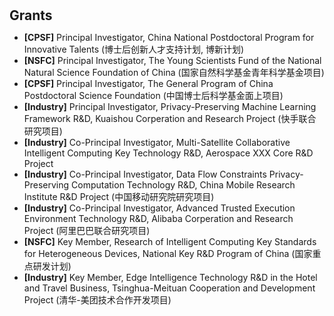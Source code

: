 <h1 id="funding"></h1>

<h2 style="margin: 0px 0px 10px;">Grants</h2>

<!-- <ul>
  <li>
    <strong>[PI]</strong> China National Postdoctoral Program for Innovative Talents (博士后创新人才支持计划, 博新计划)
  </li>
  <li>
    <strong>[PI]</strong> The Young Scientists Fund of the National Natural Science Foundation of China (国家自然科学基金青年科学基金项目)
  </li>
  <li>
    <strong>[PI]</strong> The General Program of China Postdoctoral Science Foundation (中国博士后科学基金面上项目)
  </li>
  <li>
    <strong>[PI]</strong> Privacy-Preserving Machine Learning Framework R&D, Kuaishou Corperation and Research Project (快手联合研究项目)
  </li>
  <li>
    <strong>[Co-PI]</strong> Multi-Satellite Collaborative Intelligent Computing Key Technology R&D, Aerospace XXX Core R&D Project
  </li>
  <li>
    <strong>[Co-PI]</strong> Data Flow Constraints Privacy-Preserving Computation Technology R&D, China Mobile Research Institute R&D Project (中国移动研究院研究项目)
  </li>
  <li>
    <strong>[Co-PI]</strong> Advanced Trusted Execution Environment Technology R&D, Alibaba Corperation and Research Project (阿里巴巴联合研究项目)
  </li>
  <li>
    <strong>[Key Member]</strong> Research of Intelligent Computing Key Standards for Heterogeneous Devices, National Key R&D Program of China (国家重点研发计划)
  </li>
  <li>
    <strong>[Key Member]</strong> Edge Intelligence Technology R&D in the Hotel and Travel Business, Tsinghua-Meituan Cooperation and Development Project (清华-美团技术合作开发项目)
  </li>
</ul> -->

<ul>
  <li>
    <strong>[CPSF]</strong> Principal Investigator, China National Postdoctoral Program for Innovative Talents (博士后创新人才支持计划, 博新计划)
  </li>
  <li>
    <strong>[NSFC]</strong> Principal Investigator, The Young Scientists Fund of the National Natural Science Foundation of China (国家自然科学基金青年科学基金项目)
  </li>
  <li>
    <strong>[CPSF]</strong> Principal Investigator, The General Program of China Postdoctoral Science Foundation (中国博士后科学基金面上项目)
  </li>
  <li>
    <strong>[Industry]</strong> Principal Investigator, Privacy-Preserving Machine Learning Framework R&D, Kuaishou Corperation and Research Project (快手联合研究项目)
  </li>
  <li>
    <strong>[Industry]</strong> Co-Principal Investigator, Multi-Satellite Collaborative Intelligent Computing Key Technology R&D, Aerospace XXX Core R&D Project
  </li>
  <li>
    <strong>[Industry]</strong> Co-Principal Investigator, Data Flow Constraints Privacy-Preserving Computation Technology R&D, China Mobile Research Institute R&D Project (中国移动研究院研究项目)
  </li>
  <li>
    <strong>[Industry]</strong> Co-Principal Investigator, Advanced Trusted Execution Environment Technology R&D, Alibaba Corperation and Research Project (阿里巴巴联合研究项目)
  </li>
  <li>
    <strong>[NSFC]</strong> Key Member, Research of Intelligent Computing Key Standards for Heterogeneous Devices, National Key R&D Program of China (国家重点研发计划)
  </li>
  <li>
    <strong>[Industry]</strong> Key Member, Edge Intelligence Technology R&D in the Hotel and Travel Business, Tsinghua-Meituan Cooperation and Development Project (清华-美团技术合作开发项目)
  </li>
</ul>

